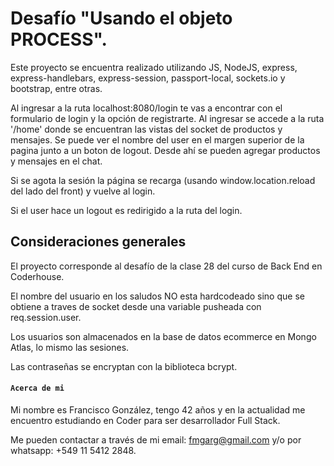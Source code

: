 # Desafío "Usando el objeto PROCESS". 

Este proyecto se encuentra realizado utilizando JS, NodeJS, express, express-handlebars, express-session, passport-local, sockets.io y bootstrap, entre otras.

Al ingresar a la ruta localhost:8080/login te vas a encontrar con el formulario de login y la opción de registrarte.
Al ingresar se accede a la ruta '/home' donde se encuentran las vistas del socket de  productos y mensajes. 
Se puede ver el nombre del user en el margen superior de la pagina junto a un boton de logout. Desde ahí se pueden agregar productos y mensajes en el chat.

Si se agota la sesión la página se recarga (usando window.location.reload del lado del front) y vuelve al login.

Si el user hace un logout es redirigido a la ruta del login.

## Consideraciones generales

El proyecto corresponde al desafío de la clase 28 del curso de Back End en Coderhouse.

El nombre del usuario en los saludos NO esta hardcodeado sino que se obtiene a traves de socket desde una variable pusheada con req.session.user.

Los usuarios son almacenados en la base de datos ecommerce en Mongo Atlas, lo mismo las sesiones.

Las contraseñas se encryptan con la biblioteca bcrypt.

#### `Acerca de mi`

Mi nombre es Francisco González, tengo 42 años y en la actualidad me encuentro estudiando en Coder para ser desarrollador Full Stack. 

Me pueden contactar a través de mi email: [fmgarg@gmail.com](mailto:fmgarg@gmail.com) y/o por whatsapp: +549 11 5412 2848.